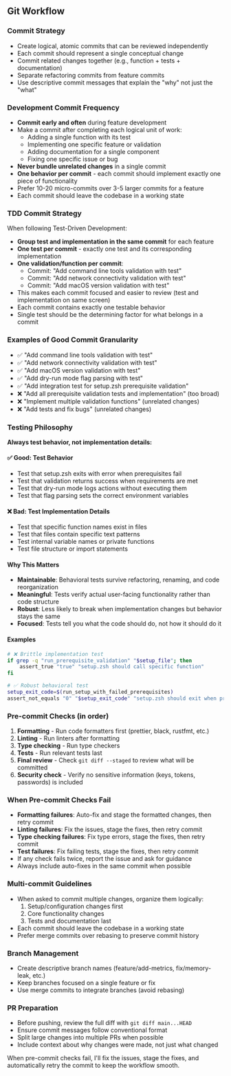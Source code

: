 ## Git Workflow

### Commit Strategy

- Create logical, atomic commits that can be reviewed independently
- Each commit should represent a single conceptual change
- Commit related changes together (e.g., function + tests + documentation)
- Separate refactoring commits from feature commits
- Use descriptive commit messages that explain the "why" not just the "what"

### Development Commit Frequency

- **Commit early and often** during feature development
- Make a commit after completing each logical unit of work:
  - Adding a single function with its test
  - Implementing one specific feature or validation
  - Adding documentation for a single component
  - Fixing one specific issue or bug
- **Never bundle unrelated changes** in a single commit
- **One behavior per commit** - each commit should implement exactly one piece of functionality
- Prefer 10-20 micro-commits over 3-5 larger commits for a feature
- Each commit should leave the codebase in a working state

### TDD Commit Strategy

When following Test-Driven Development:
- **Group test and implementation in the same commit** for each feature
- **One test per commit** - exactly one test and its corresponding implementation
- **One validation/function per commit**:
  - Commit: "Add command line tools validation with test"
  - Commit: "Add network connectivity validation with test"
  - Commit: "Add macOS version validation with test"
- This makes each commit focused and easier to review (test and implementation on same screen)
- Each commit contains exactly one testable behavior
- Single test should be the determining factor for what belongs in a commit

### Examples of Good Commit Granularity
- ✅ "Add command line tools validation with test"
- ✅ "Add network connectivity validation with test"
- ✅ "Add macOS version validation with test"
- ✅ "Add dry-run mode flag parsing with test"
- ✅ "Add integration test for setup.zsh prerequisite validation"
- ❌ "Add all prerequisite validation tests and implementation" (too broad)
- ❌ "Implement multiple validation functions" (unrelated changes)
- ❌ "Add tests and fix bugs" (unrelated changes)

### Testing Philosophy

**Always test behavior, not implementation details:**

#### ✅ Good: Test Behavior
- Test that setup.zsh exits with error when prerequisites fail
- Test that validation returns success when requirements are met
- Test that dry-run mode logs actions without executing them
- Test that flag parsing sets the correct environment variables

#### ❌ Bad: Test Implementation Details
- Test that specific function names exist in files
- Test that files contain specific text patterns
- Test internal variable names or private functions
- Test file structure or import statements

#### Why This Matters
- **Maintainable**: Behavioral tests survive refactoring, renaming, and code reorganization
- **Meaningful**: Tests verify actual user-facing functionality rather than code structure
- **Robust**: Less likely to break when implementation changes but behavior stays the same
- **Focused**: Tests tell you what the code should do, not how it should do it

#### Examples
```bash
# ❌ Brittle implementation test
if grep -q "run_prerequisite_validation" "$setup_file"; then
    assert_true "true" "setup.zsh should call specific function"
fi

# ✅ Robust behavioral test  
setup_exit_code=$(run_setup_with_failed_prerequisites)
assert_not_equals "0" "$setup_exit_code" "setup.zsh should exit when prerequisites fail"
```

### Pre-commit Checks (in order)

1. **Formatting** - Run code formatters first (prettier, black, rustfmt, etc.)
2. **Linting** - Run linters after formatting
3. **Type checking** - Run type checkers
4. **Tests** - Run relevant tests last
5. **Final review** - Check `git diff --staged` to review what will be committed
6. **Security check** - Verify no sensitive information (keys, tokens, passwords) is included

### When Pre-commit Checks Fail

- **Formatting failures**: Auto-fix and stage the formatted changes, then retry commit
- **Linting failures**: Fix the issues, stage the fixes, then retry commit
- **Type checking failures**: Fix type errors, stage the fixes, then retry commit
- **Test failures**: Fix failing tests, stage the fixes, then retry commit
- If any check fails twice, report the issue and ask for guidance
- Always include auto-fixes in the same commit when possible

### Multi-commit Guidelines

- When asked to commit multiple changes, organize them logically:
  1. Setup/configuration changes first
  2. Core functionality changes
  3. Tests and documentation last
- Each commit should leave the codebase in a working state
- Prefer merge commits over rebasing to preserve commit history

### Branch Management

- Create descriptive branch names (feature/add-metrics, fix/memory-leak, etc.)
- Keep branches focused on a single feature or fix
- Use merge commits to integrate branches (avoid rebasing)

### PR Preparation

- Before pushing, review the full diff with `git diff main...HEAD`
- Ensure commit messages follow conventional format
- Split large changes into multiple PRs when possible
- Include context about why changes were made, not just what changed

When pre-commit checks fail, I'll fix the issues, stage the fixes, and automatically retry the commit to keep the workflow smooth.
